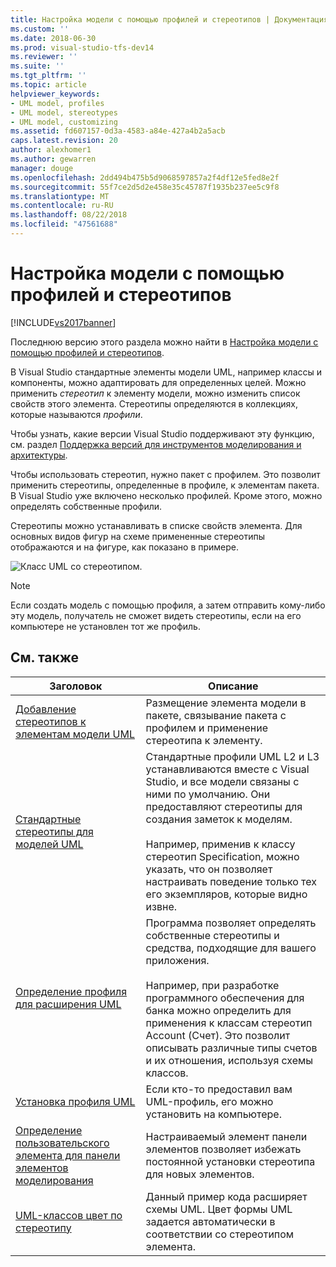 ```yaml
---
title: Настройка модели с помощью профилей и стереотипов | Документация Майкрософт
ms.custom: ''
ms.date: 2018-06-30
ms.prod: visual-studio-tfs-dev14
ms.reviewer: ''
ms.suite: ''
ms.tgt_pltfrm: ''
ms.topic: article
helpviewer_keywords:
- UML model, profiles
- UML model, stereotypes
- UML model, customizing
ms.assetid: fd607157-0d3a-4583-a84e-427a4b2a5acb
caps.latest.revision: 20
author: alexhomer1
ms.author: gewarren
manager: douge
ms.openlocfilehash: 2dd494b475b5d9068597857a2f4df12e5fed8e2f
ms.sourcegitcommit: 55f7ce2d5d2e458e35c45787f1935b237ee5c9f8
ms.translationtype: MT
ms.contentlocale: ru-RU
ms.lasthandoff: 08/22/2018
ms.locfileid: "47561688"
---
```

# <a name="customize-your-model-with-profiles-and-stereotypes"></a>Настройка модели с помощью профилей и стереотипов
[!INCLUDE[vs2017banner](../includes/vs2017banner.md)]

Последнюю версию этого раздела можно найти в [Настройка модели с помощью профилей и стереотипов](https://docs.microsoft.com/visualstudio/modeling/customize-your-model-with-profiles-and-stereotypes).  
  
В Visual Studio стандартные элементы модели UML, например классы и компоненты, можно адаптировать для определенных целей. Можно применить *стереотип* к элементу модели, можно изменить список свойств этого элемента. Стереотипы определяются в коллекциях, которые называются *профили*.  
  
 Чтобы узнать, какие версии Visual Studio поддерживают эту функцию, см. раздел [Поддержка версий для инструментов моделирования и архитектуры](../modeling/what-s-new-for-design-in-visual-studio.md#VersionSupport).  
  
 Чтобы использовать стереотип, нужно пакет с профилем. Это позволит применить стереотипы, определенные в профиле, к элементам пакета. В Visual Studio уже включено несколько профилей. Кроме этого, можно определять собственные профили.  
  
 Стереотипы можно устанавливать в списке свойств элемента. Для основных видов фигур на схеме примененные стереотипы отображаются и на фигуре, как показано в примере.  
  
 ![Класс UML со стереотипом. ](../modeling/media/uml-class-stereotype.png "UML_class_stereotype")  
  
> [!NOTE]
>  Если создать модель с помощью профиля, а затем отправить кому-либо эту модель, получатель не сможет видеть стереотипы, если на его компьютере не установлен тот же профиль.  
  
## <a name="related-topics"></a>См. также  
  
|Заголовок|Описание|  
|-----------|-----------------|  
|[Добавление стереотипов к элементам модели UML](../modeling/add-stereotypes-to-uml-model-elements.md)|Размещение элемента модели в пакете, связывание пакета с профилем и применение стереотипа к элементу.|  
|[Стандартные стереотипы для моделей UML](../modeling/standard-stereotypes-for-uml-models.md)|Стандартные профили UML L2 и L3 устанавливаются вместе с Visual Studio, и все модели связаны с ними по умолчанию. Они предоставляют стереотипы для создания заметок к моделям.<br /><br /> Например, применив к классу стереотип Specification, можно указать, что он позволяет настраивать поведение только тех его экземпляров, которые видно извне.|  
|[Определение профиля для расширения UML](../modeling/define-a-profile-to-extend-uml.md)|Программа позволяет определять собственные стереотипы и средства, подходящие для вашего приложения.<br /><br /> Например, при разработке программного обеспечения для банка можно определить для применения к классам стереотип Account (Счет). Это позволит описывать различные типы счетов и их отношения, используя схемы классов.|  
|[Установка профиля UML](../modeling/install-a-uml-profile.md)|Если кто-то предоставил вам UML-профиль, его можно установить на компьютере.|  
|[Определение пользовательского элемента для панели элементов моделирования](../modeling/define-a-custom-modeling-toolbox-item.md)|Настраиваемый элемент панели элементов позволяет избежать постоянной установки стереотипа для новых элементов.|  
|[UML-классов цвет по стереотипу](http://code.msdn.microsoft.com/UML-Color-Classes-by-07de2b70)|Данный пример кода расширяет схемы UML. Цвет формы UML задается автоматически в соответствии со стереотипом элемента.|



